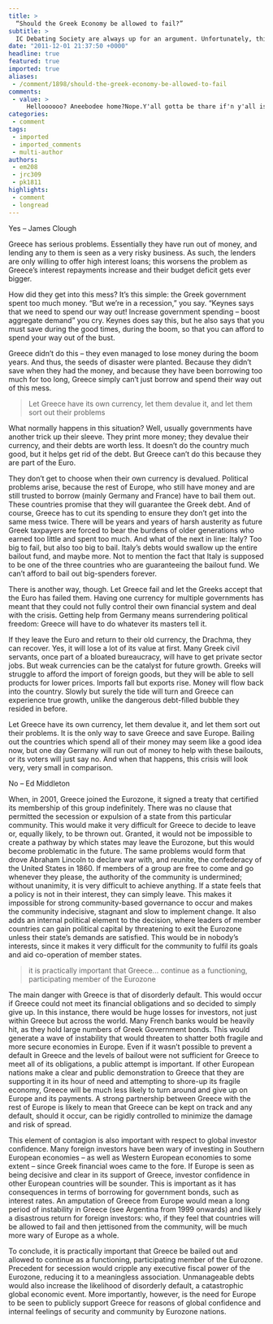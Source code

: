 ```yaml
---
title: >
  “Should the Greek Economy be allowed to fail?”
subtitle: >
  IC Debating Society are always up for an argument. Unfortunately, this week, they got sidetracked for two hours debating the meaning of debates. Then they started arguing about if they were even really there or not. Luckily, they got round to debating Greece as well.
date: "2011-12-01 21:37:50 +0000"
headline: true
featured: true
imported: true
aliases:
 - /comment/1898/should-the-greek-economy-be-allowed-to-fail
comments:
 - value: >
     Helloooooo? Aneebodee home?Nope.Y'all gotta be thare if'n y'all is sayin' nope.Nope.Y'all ain't comin' out?Nope.Wahl, wassup? Gotza bad feilen' like thare's gonna be a chain-react-shun. Ain't fownd no-bodee can say whassup.Wahl, it ain't us'n folksies. We ain't home.Y'all is shittin'. Y'all is home if'n y'all is a'callin' backs-to-me.We be uh-echo.Lordy. Ain't so. Y'all ain't sayin' waht I do be sayin'.Lordy Ain't so. Y'all ain't sayin' waht I do be sayin'.Do-be-jesus. I gotta gut-feelin' this'n is it.Do-be-jesus. I gotta gut-feelin' this'n is it.Shut yur pie-trap.Shut yur pie-trap.Dangdabbit. I be off to the Otis's. Gonna crack uh Bud with my stew.,Helloooooo? Aneebodee home?Nope.Y'all gotta be thare if'n y'all is sayin' nope.Nope.Y'all ain't comin' out?Nope.Wahl, wassup? Gotza bad feilen' like thare's gonna be a chain-react-shun. Ain't fownd no-bodee can say whassup.Wahl, it ain't us'n folksies. We ain't home.Y'all is shittin'. Y'all is home if'n y'all is a'callin' backs-to-me.We be uh-echo.Lordy. Ain't so.
categories:
 - comment
tags:
 - imported
 - imported_comments
 - multi-author
authors:
 - em208
 - jrc309
 - pk1811
highlights:
 - comment
 - longread
---
```


Yes – James Clough

Greece has serious problems. Essentially they have run out of money, and lending any to them is seen as a very risky business. As such, the lenders are only willing to offer high interest loans; this worsens the problem as Greece’s interest repayments increase and their budget deficit gets ever bigger.

How did they get into this mess? It’s this simple: the Greek government spent too much money. “But we’re in a recession,” you say. “Keynes says that we need to spend our way out! Increase government spending – boost aggregate demand” you cry. Keynes does say this, but he also says that you must save during the good times, during the boom, so that you can afford to spend your way out of the bust.

Greece didn’t do this – they even managed to lose money during the boom years. And thus, the seeds of disaster were planted. Because they didn’t save when they had the money, and because they have been borrowing too much for too long, Greece simply can’t just borrow and spend their way out of this mess.

> Let Greece have its own currency, let them devalue it, and let them sort out their problems

What normally happens in this situation? Well, usually governments have another trick up their sleeve. They print more money; they devalue their currency, and their debts are worth less. It doesn’t do the country much good, but it helps get rid of the debt. But Greece can’t do this because they are part of the Euro.

They don’t get to choose when their own currency is devalued. Political problems arise, because the rest of Europe, who still have money and are still trusted to borrow (mainly Germany and France) have to bail them out. These countries promise that they will guarantee the Greek debt. And of course, Greece has to cut its spending to ensure they don’t get into the same mess twice. There will be years and years of harsh austerity as future Greek taxpayers are forced to bear the burdens of older generations who earned too little and spent too much. And what of the next in line: Italy? Too big to fail, but also too big to bail. Italy’s debts would swallow up the entire bailout fund, and maybe more. Not to mention the fact that Italy is supposed to be one of the three countries who are guaranteeing the bailout fund. We can’t afford to bail out big-spenders forever.

There is another way, though. Let Greece fail and let the Greeks accept that the Euro has failed them. Having one currency for multiple governments has meant that they could not fully control their own financial system and deal with the crisis. Getting help from Germany means surrendering political freedom: Greece will have to do whatever its masters tell it.

If they leave the Euro and return to their old currency, the Drachma, they can recover. Yes, it will lose a lot of its value at first. Many Greek civil servants, once part of a bloated bureaucracy, will have to get private sector jobs. But weak currencies can be the catalyst for future growth. Greeks will struggle to afford the import of foreign goods, but they will be able to sell products for lower prices. Imports fall but exports rise. Money will flow back into the country. Slowly but surely the tide will turn and Greece can experience true growth, unlike the dangerous debt-filled bubble they resided in before.

Let Greece have its own currency, let them devalue it, and let them sort out their problems. It is the only way to save Greece and save Europe. Bailing out the countries which spend all of their money may seem like a good idea now, but one day Germany will run out of money to help with these bailouts, or its voters will just say no. And when that happens, this crisis will look very, very small in comparison.

No – Ed Middleton

When, in 2001, Greece joined the Eurozone, it signed a treaty that certified its membership of this group indefinitely. There was no clause that permitted the secession or expulsion of a state from this particular community. This would make it very difficult for Greece to decide to leave or, equally likely, to be thrown out. Granted, it would not be impossible to create a pathway by which states may leave the Eurozone, but this would become problematic in the future. The same problems would form that drove Abraham Lincoln to declare war with, and reunite, the confederacy of the United States in 1860. If members of a group are free to come and go whenever they please, the authority of the community is undermined; without unanimity, it is very difficult to achieve anything. If a state feels that a policy is not in their interest, they can simply leave. This makes it impossible for strong community-based governance to occur and makes the community indecisive, stagnant and slow to implement change. It also adds an internal political element to the decision, where leaders of member countries can gain political capital by threatening to exit the Eurozone unless their state’s demands are satisfied. This would be in nobody’s interests, since it makes it very difficult for the community to fulfil its goals and aid co-operation of member states.

> it is practically important that Greece... continue as a functioning, participating member of the Eurozone

The main danger with Greece is that of disorderly default. This would occur if Greece could not meet its financial obligations and so decided to simply give up. In this instance, there would be huge losses for investors, not just within Greece but across the world. Many French banks would be heavily hit, as they hold large numbers of Greek Government bonds. This would generate a wave of instability that would threaten to shatter both fragile and more secure economies in Europe. Even if it wasn’t possible to prevent a default in Greece and the levels of bailout were not sufficient for Greece to meet all of its obligations, a public attempt is important. If other European nations make a clear and public demonstration to Greece that they are supporting it in its hour of need and attempting to shore-up its fragile economy, Greece will be much less likely to turn around and give up on Europe and its payments. A strong partnership between Greece with the rest of Europe is likely to mean that Greece can be kept on track and any default, should it occur, can be rigidly controlled to minimize the damage and risk of spread.

This element of contagion is also important with respect to global investor confidence. Many foreign investors have been wary of investing in Southern European economies – as well as Western European economies to some extent – since Greek financial woes came to the fore. If Europe is seen as being decisive and clear in its support of Greece, investor confidence in other European countries will be sounder. This is important as it has consequences in terms of borrowing for government bonds, such as interest rates. An amputation of Greece from Europe would mean a long period of instability in Greece (see Argentina from 1999 onwards) and likely a disastrous return for foreign investors: who, if they feel that countries will be allowed to fail and then jettisoned from the community, will be much more wary of Europe as a whole.

To conclude, it is practically important that Greece be bailed out and allowed to continue as a functioning, participating member of the Eurozone. Precedent for secession would cripple any executive fiscal power of the Eurozone, reducing it to a meaningless association. Unmanageable debts would also increase the likelihood of disorderly default, a catastrophic global economic event. More importantly, however, is the need for Europe to be seen to publicly support Greece for reasons of global confidence and internal feelings of security and community by Eurozone nations.
